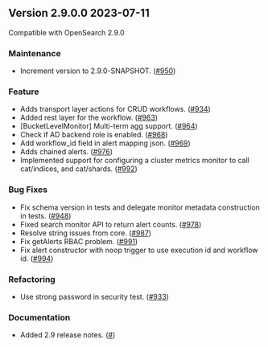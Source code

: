 ## Version 2.9.0.0 2023-07-11
Compatible with OpenSearch 2.9.0

### Maintenance
* Increment version to 2.9.0-SNAPSHOT. ([#950](https://github.com/opensearch-project/alerting/pull/950))

### Feature
* Adds transport layer actions for CRUD workflows. ([#934](https://github.com/opensearch-project/alerting/pull/934))
* Added rest layer for the workflow. ([#963](https://github.com/opensearch-project/alerting/pull/963))
* [BucketLevelMonitor] Multi-term agg support. ([#964](https://github.com/opensearch-project/alerting/pull/964))
* Check if AD backend role is enabled. ([#968](https://github.com/opensearch-project/alerting/pull/968))
* Add workflow_id field in alert mapping json. ([#969](https://github.com/opensearch-project/alerting/pull/969))
* Adds chained alerts. ([#976](https://github.com/opensearch-project/alerting/pull/976))
* Implemented support for configuring a cluster metrics monitor to call cat/indices, and cat/shards. ([#992](https://github.com/opensearch-project/alerting/pull/992))

### Bug Fixes
* Fix schema version in tests and delegate monitor metadata construction in tests. ([#948](https://github.com/opensearch-project/alerting/pull/948))
* Fixed search monitor API to return alert counts. ([#978](https://github.com/opensearch-project/alerting/pull/978))
* Resolve string issues from core. ([#987](https://github.com/opensearch-project/alerting/pull/987))
* Fix getAlerts RBAC problem. ([#991](https://github.com/opensearch-project/alerting/pull/991))
* Fix alert constructor with noop trigger to use execution id and workflow id. ([#994](https://github.com/opensearch-project/alerting/pull/994))

### Refactoring
* Use strong password in security test. ([#933](https://github.com/opensearch-project/alerting/pull/933))

### Documentation
* Added 2.9 release notes. ([#]())
